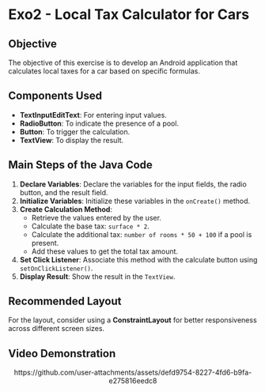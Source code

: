 # Exo2 - Local Tax Calculator for Cars

## Objective
The objective of this exercise is to develop an Android application that calculates local taxes for a car based on specific formulas.

## Components Used
- **TextInputEditText**: For entering input values.
- **RadioButton**: To indicate the presence of a pool.
- **Button**: To trigger the calculation.
- **TextView**: To display the result.

## Main Steps of the Java Code
1. **Declare Variables**: Declare the variables for the input fields, the radio button, and the result field.
2. **Initialize Variables**: Initialize these variables in the `onCreate()` method.
3. **Create Calculation Method**:
   - Retrieve the values entered by the user.
   - Calculate the base tax: `surface * 2`.
   - Calculate the additional tax: `number of rooms * 50 + 100` if a pool is present.
   - Add these values to get the total tax amount.
4. **Set Click Listener**: Associate this method with the calculate button using `setOnClickListener()`.
5. **Display Result**: Show the result in the `TextView`.

## Recommended Layout
For the layout, consider using a **ConstraintLayout** for better responsiveness across different screen sizes.

## Video Demonstration
<div align="center">
https://github.com/user-attachments/assets/defd9754-8227-4fd6-b9fa-e275816eedc8
</div>

